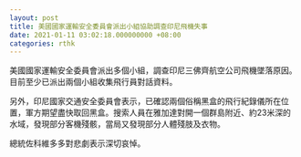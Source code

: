 ```yaml
---
layout: post
title: 美國國家運輸安全委員會派出小組協助調查印尼飛機失事
date: 2021-01-11 03:02:18.000000000 +08:00
categories: rthk
---
```


美國國家運輸安全委員會派出多個小組，調查印尼三佛齊航空公司飛機墜落原因。目前至少已派出兩個小組收集飛行員對話資料。

另外，印尼國家交通安全委員會表示，已確認兩個俗稱黑盒的飛行紀錄儀所在位置，軍方期望盡快取回黑盒。搜索人員在雅加達對開一個群島附近、約23米深的水域，發現部分客機殘骸，當局又發現部分人體殘肢及衣物。

總統佐科維多多對悲劇表示深切哀悼。
